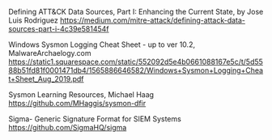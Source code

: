 Defining ATT&CK Data Sources, Part I: Enhancing the Current State, by Jose Luis Rodriguez
       https://medium.com/mitre-attack/defining-attack-data-sources-part-i-4c39e581454f
       
 Windows Sysmon Logging Cheat Sheet - up to ver 10.2, MalwareArchaelogy.com
   https://static1.squarespace.com/static/552092d5e4b0661088167e5c/t/5d5588b51fd81f0001471db4/1565886646582/Windows+Sysmon+Logging+Cheat+Sheet_Aug_2019.pdf

 Sysmon Learning Resources, Michael Haag \
           https://github.com/MHaggis/sysmon-dfir
    
 Sigma- Generic Signature Format for SIEM Systems \
     https://github.com/SigmaHQ/sigma

